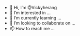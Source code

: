 - 👋 Hi, I’m @Vickyherang
- 👀 I’m interested in ...
- 🌱 I’m currently learning ...
- 💞️ I’m looking to collaborate on ...
- 📫 How to reach me ...

<!---
Vickyherang/Vickyherang is a ✨ special ✨ repository because its `README.md` (this file) appears on your GitHub profile.
You can click the Preview link to take a look at your changes.
--->

